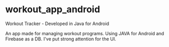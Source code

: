 # workout_app_android
Workout Tracker - Developed in Java for Android

An app made for managing workout programs.
Using JAVA for Android and Firebase as a DB.
I've put strong attention for the UI.

